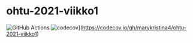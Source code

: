 # ohtu-2021-viikko1
![GitHub Actions](https://github.com/mluukkai/ohtu-viikko1-s2020/workflows/Java%20CI%20with%20Gradle/badge.svg)
![codecov](https://codecov.io/gh/marykristina4/ohtu-2021-viikko1/branch/main/graph/badge.svg?token=CJEC21LPLP)](https://codecov.io/gh/marykristina4/ohtu-2021-viikko1)
